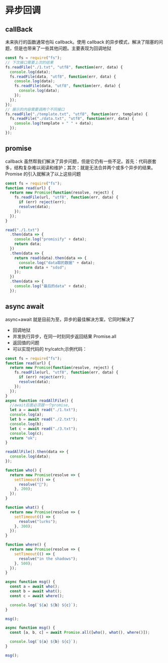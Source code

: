 # 异步回调

## callBack

未来执行的函数通常也叫 callback。使用 callback 的异步模式，解决了阻塞的问题，但是也带来了一些其他问题。主要表现为回调地狱

```js
const fs = require("fs");
// 下次接口需要上次的结果
fs.readFile("./1.txt", "utf8", function(err, data) {
  console.log(data);
  fs.readFile(data, "utf8", function(err, data) {
    console.log(data);
    fs.readFile(data, "utf8", function(err, data) {
      console.log(data);
    });
  });
});
// 展示的内容需要调两个不同接口
fs.readFile("./template.txt", "utf8", function(err, template) {
  fs.readFile("./data.txt", "utf8", function(err, data) {
    console.log(template + " " + data);
  });
});
```

## promise

callback 虽然帮我们解决了异步问题，但是它仍有一些不足。首先：代码嵌套多，结构复杂难以阅读和维护；其次：就是无法合并两个或多个异步的结果。
Promise 的引入就解决了以上这些问题

```js
const fs = require("fs");
function read(url) {
  return new Promise(function(resolve, reject) {
    fs.readFile(url, "utf8", function(err, data) {
      if (err) reject(err);
      resolve(data);
    });
  });
}

read("./1.txt")
  .then(data => {
    console.log("promisify" + data);
    return data;
  })
  .then(data => {
    return read(data).then(data => {
      console.log("data取的数据" + data);
      return data + "sdsd";
    });
  })
  .then(data => {
    console.log("最后的data" + data);
  });
```

## async await

async+await 就是目前为至，异步的最佳解决方案，它同时解决了

- 回调地狱
- 并发执行异步，在同一时刻同步返回结果 Promise.all
- 返回值的问题
- 可以实现代码的 try/catch;示例代码：

```js
const fs = require("fs");
function read(url) {
  return new Promise(function(resolve, reject) {
    fs.readFile(url, "utf8", function(err, data) {
      if (err) reject(err);
      resolve(data);
    });
  });
}
async function readAllFile() {
  //await后面必须跟一个promise,
  let a = await read("./1.txt");
  console.log(a);
  let b = await read("./2.txt");
  console.log(b);
  let c = await read("./3.txt");
  console.log(c);
  return "ok";
}

readAllFile().then(data => {
  console.log(data);
});
```

```js
function who() {
  return new Promise(resolve => {
    setTimeout(() => {
      resolve("🤡");
    }, 200);
  });
}

function what() {
  return new Promise(resolve => {
    setTimeout(() => {
      resolve("lurks");
    }, 300);
  });
}

function where() {
  return new Promise(resolve => {
    setTimeout(() => {
      resolve("in the shadows");
    }, 500);
  });
}

async function msg() {
  const a = await who();
  const b = await what();
  const c = await where();

  console.log(`${a} ${b} ${c}`);
}

msg();
```

```js
async function msg() {
  const [a, b, c] = await Promise.all([who(), what(), where()]);

  console.log(`${a} ${b} ${c}`);
}

msg();
```
